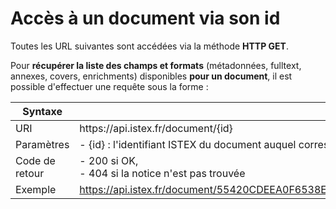 # Accès à un document via son id

Toutes les URL suivantes sont accédées via la méthode **HTTP GET**.

Pour **récupérer la liste des champs et formats** (métadonnées, fulltext, annexes, covers, enrichments) disponibles **pour un document**, il est possible d'effectuer une requête sous la forme : 

| Syntaxe | |
|------------ | ------------- |
| URI | https&#58;//api.istex.fr/document/{id} |
| Paramètres | - {id} : l'identifiant ISTEX du document auquel correspond la notice. |
| Code de retour | - 200 si OK, <br>- 404 si la notice n'est pas trouvée|
| Exemple | <a href="https://api.istex.fr/document/55420CDEEA0F6538E215A511C72E2E5E57570138">https://api.istex.fr/document/55420CDEEA0F6538E215A511C72E2E5E57570138</a> |

